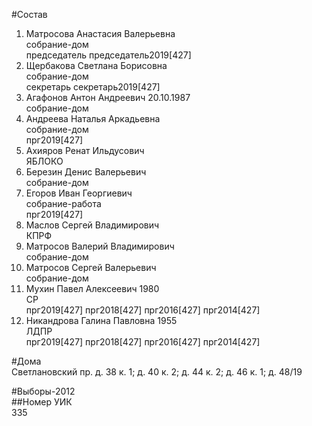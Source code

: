 #Состав  
1. Матросова Анастасия Валерьевна  
    собрание-дом  
    председатель председатель2019[427]  
2. Щербакова Светлана Борисовна  
    собрание-дом  
    секретарь секретарь2019[427]  
3. Агафонов Антон Андреевич 20.10.1987  
    собрание-дом  
4. Андреева Наталья Аркадьевна  
    собрание-дом  
    прг2019[427]  
5. Ахияров Ренат Ильдусович  
    ЯБЛОКО  
6. Березин Денис Валерьевич  
    собрание-дом  
7. Егоров Иван Георгиевич  
    собрание-работа  
    прг2019[427]  
8. Маслов Сергей Владимирович  
    КПРФ  
9. Матросов Валерий Владимирович  
    собрание-дом  
10. Матросов Сергей Валерьевич  
    собрание-дом  
11. Мухин Павел Алексеевич 1980  
    СР  
    прг2019[427] прг2018[427] прг2016[427] прг2014[427]  
12. Никандрова Галина Павловна 1955  
    ЛДПР  
    прг2019[427] прг2018[427] прг2016[427] прг2014[427]  
  
#Дома  
Светлановский пр. д. 38 к. 1; д. 40 к. 2; д. 44 к. 2; д. 46 к. 1; д. 48/19  
  
#Выборы-2012  
##Номер УИК  
335  
